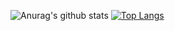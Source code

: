 ![Anurag's github stats](https://github-readme-stats.vercel.app/api?username=LuqmanFarooq&show_icons=true&theme=merko)
[![Top Langs](https://github-readme-stats.vercel.app/api/top-langs/?username=LuqmanFarooq&layout=compact&show_icons=true&theme=merko)](https://github.com/anuraghazra/github-readme-stats)
